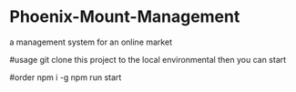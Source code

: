 # Phoenix-Mount-Management
a management system for an online market

#usage 
git clone this project to the local environmental then you can start

#order
npm i -g
npm run start
